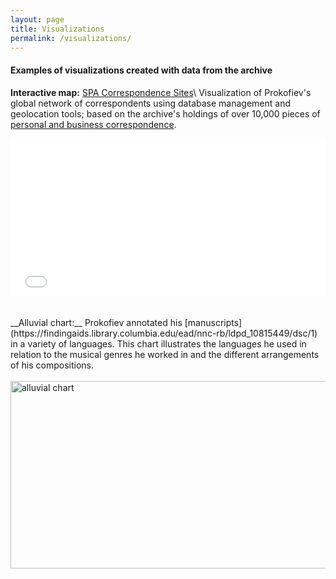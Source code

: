```yaml
---
layout: page
title: Visualizations
permalink: /visualizations/
---
```

<H4>Examples of visualizations created with data from the archive</H4>

__Interactive map:__ [SPA Correspondence Sites](http://arcg.is/vOTC8)\\
Visualization of Prokofiev's global network of correspondents using database management and geolocation tools; based on the archive's holdings of over 10,000 pieces of [personal and business correspondence](https://findingaids.library.columbia.edu/ead/nnc-rb/ldpd_10815449/dsc/2).

<style>.embed-container {position: relative; padding-bottom: 50%; height: 0; max-width: 100%;} .embed-container iframe, .embed-container object, .embed-container iframe{position: absolute; top: 0; left: 0; width: 100%; height: 100%;} small{position: absolute; z-index: 40; bottom: 0; margin-bottom: -15px;}</style><div class="embed-container"><iframe width="500" height="250" frameborder="0" scrolling="no" marginheight="0" marginwidth="0" title="Correspondence Sites" src="//www.arcgis.com/apps/Embed/index.html?webmap=527e9d78086740968ed21600e92c84ba&extent=-6.6347,38.5844,25.8848,58.6096&zoom=true&previewImage=false&scale=true&disable_scroll=true&theme=light"></iframe></div>

<br>
<br>
__Alluvial chart:__ Prokofiev annotated his [manuscripts](https://findingaids.library.columbia.edu/ead/nnc-rb/ldpd_10815449/dsc/1) in a variety of languages. This chart illustrates the languages he used in relation to the musical genres he worked in and the different arrangements of his compositions.

<br>
<br>
<a href="../img/alluvialEditShrp.jpg"><img src="../img/alluvial.jpg" style="width:800px;height:300;" title="alluvial chart" alt="alluvial chart">
</a>
